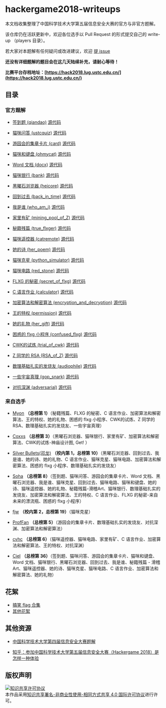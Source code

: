 # hackergame2018-writeups

本文档收集整理了中国科学技术大学第五届信息安全大赛的官方与非官方题解。

该仓库仍在活跃更新中，欢迎各位选手以 Pull Request 的形式提交自己的 write-up （players 目录）。

若大家对本题解有任何疑问或改进建议，欢迎 [提 issue](https://github.com/ustclug/hackergame2018-writeups/issues/new)

**还没有详细题解的题目会在这几天陆续补充，请耐心等待！**

**比赛平台存档地址：[https://hack2018.lug.ustc.edu.cn/](https://hack2018.lug.ustc.edu.cn/)**

## 目录

### 官方题解

- [签到题 (qiandao)](official/qiandao/README.md) [源代码](official/qiandao/src)

- [猫咪问答 (ustcquiz)](official/ustcquiz/README.md) [源代码](official/ustcquiz/src)

- [游园会的集章卡片 (card)](official/card/README.md) [源代码](official/card/src)

- [猫咪和键盘 (ohmycat)](official/ohmycat/README.md) [源代码](official/ohmycat/src)

- [Word 文档 (docx)](official/docx/README.md) [源代码](official/docx/src)

- [猫咪银行 (bank)](official/bank/README.md) [源代码](official/bank/src)

- [黑曜石浏览器 (heicore)](official/heicore/README.md) [源代码](official/heicore/src)

- [回到过去 (back_in_time)](official/back_in_time/README.md) [源代码](official/back_in_time/src)

- [我是谁 (who_am_i)](official/who_am_i/README.md) [源代码](official/who_am_i/src)

- [家里有矿 (mining_pool_of_Z)](official/mining_pool_of_Z/README.md) [源代码](official/mining_pool_of_Z/src)

- [秘籍残篇 (true_flxger)](official/true_flxger/README.md) [源代码](official/true_flxger/src)

- [猫咪遥控器 (catremote)](official/catremote/README.md) [源代码](official/catremote/src)

- [她的诗 (her_poem)](official/her_poem/README.md) [源代码](official/her_poem/src)

- [猫咪克星 (python_simulator)](official/python_simulator/README.md) [源代码](official/python_simulator/src)

- [猫咪电路 (red_stone)](official/red_stone/README.md) [源代码](official/red_stone/src)

- [FLXG 的秘密 (secret_of_flxg)](official/secret_of_flxg/README.md) [源代码](official/secret_of_flxg/src)

- [C 语言作业 (calculator)](official/calculator/README.md) [源代码](official/calculator/src)

- [加密算法和解密算法 (encryption_and_decryption)](official/encryption_and_decryption/README.md) [源代码](official/encryption_and_decryption/src)

- [王的特权 (permission)](official/permission/README.md) [源代码](official/permission/src)

- [她的礼物 (her_gift)](official/her_gift/README.md) [源代码](official/her_gift/src)

- [困惑的 flxg 小程序 (confused_flxg)](official/confused_flxg/README.md) [源代码](official/confused_flxg/src)

- [CWK的试炼 (trial_of_cwk)](official/trial_of_cwk/README.md) [源代码](official/trial_of_cwk/src)

- [Z 同学的 RSA (RSA_of_Z)](official/RSA_of_Z/README.md) [源代码](official/RSA_of_Z/src)

- [数理基础扎实的发烧友 (audiophile)](official/audiophile/README.md) [源代码](official/audiophile/src)

- [一些宇宙真理 (gop_snark)](official/gop_snark/README.md) [源代码](official/gop_snark/src)

- [对抗深渊 (adversarial)](official/adversarial/README.md) [源代码](official/adversarial/src)

### 来自选手

- [Myon](players/myon/README.md) **（总榜第 1）**（秘籍残篇、FLXG 的秘密、C 语言作业、加密算法和解密算法、王的特权、她的礼物、困惑的 flxg 小程序、CWK的试炼、Z 同学的 RSA、数理基础扎实的发烧友、一些宇宙真理）

- [Coxxs](players/coxxs/README.md) **（总榜第 3）**（黑曜石浏览器、猫咪银行、家里有矿、加密算法和解密算法、CWK的试炼-神庙设计图, Get! ）

- [Silver Bullets(邓龙)](players/dl/README.md) **（校内第 1，总榜第 10）**（黑曜石浏览器、回到过去、我是谁、她的诗、她的礼物、C 语言作业、猫咪克星、猫咪电路、加密算法和解密算法、困惑的 flxg 小程序、数理基础扎实的发烧友）

- [Soha](players/soha/README.md) **（总榜第 8）**（签到题、猫咪问答、游园会的集章卡片、Word 文档、黑曜石浏览器、我是谁、猫咪克星、回到过去、猫咪电路、猫咪和键盘、她的诗、猫咪遥控器、她的礼物、秘籍残篇-滑稽Art、猫咪银行、数理基础扎实的发烧友、加密算法和解密算法、王的特权、C 语言作业、FLXG 的秘密-来自未来的漂流瓶、困惑的 flxg 小程序）

- [fjw](players/fjw/README.md) **（校内第 2，总榜第 19）**（猫咪克星）

- [ProfFan](players/ProfFan/README.md) **（总榜第 5）**（游园会的集章卡片、数理基础扎实的发烧友、对抗深渊、加密算法和解密算法）

- [cvhc](players/cvhc/README.md) **（总榜第 6）**（猫咪遥控器、猫咪电路、家里有矿、C 语言作业、加密算法和解密算法、王的特权、对抗深渊）

- [Ciel](players/Ciel/README.md) **（总榜第 36）**（签到题、猫咪问答、游园会的集章卡片、猫咪和键盘、Word 文档、猫咪银行、黑曜石浏览器、回到过去、我是谁、秘籍残篇 - 滑稽 Art、猫咪遥控器、她的诗、猫咪克星、猫咪电路、C 语言作业、加密算法和解密算法、她的礼物）

## 花絮
- [搞笑 flag 合集](misc/funny_flags.md)
- [其他花絮](misc/others.md)

## 其他资源

- [中国科学技术大学第四届信息安全大赛题解](https://volltin.gitbooks.io/hackergame2017-writeup/)

- [知乎：参加中国科学技术大学第五届信息安全大赛（Hackergame 2018）是怎样一种体验](https://www.zhihu.com/question/297850153)

## 版权声明
<a rel="license" href="http://creativecommons.org/licenses/by-nc-sa/4.0/"><img alt="知识共享许可协议" style="border-width:0" src="https://i.creativecommons.org/l/by-nc-sa/4.0/88x31.png" /></a><br />本作品采用<a rel="license" href="http://creativecommons.org/licenses/by-nc-sa/4.0/">知识共享署名-非商业性使用-相同方式共享 4.0 国际许可协议</a>进行许可。
